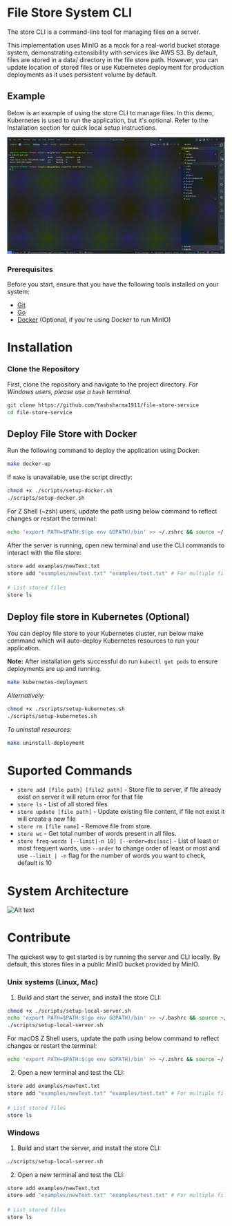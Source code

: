 # File Store System CLI

The store CLI is a command-line tool for managing files on a server.

This implementation uses MinIO as a mock for a real-world bucket storage system, demonstrating extensibility with services like AWS S3. By default, files are stored in a data/ directory in the file store path. However, you can update location of stored files or use Kubernetes deployment for production deployments as it uses persistent volume by default.

## Example
Below is an example of using the store CLI to manage files. In this demo, Kubernetes is used to run the application, but it's optional. Refer to the Installation section for quick local setup instructions.

![Description of GIF](assets/example-recording.gif)

### Prerequisites

Before you start, ensure that you have the following tools installed on your system:

- [Git](https://git-scm.com/)
- [Go](https://golang.org/dl/)
- [Docker](https://www.docker.com/products/docker-desktop) (Optional, if you're using Docker to run MinIO)

# Installation
### Clone the Repository
First, clone the repository and navigate to the project directory.
*For Windows users, please use a `bash` terminal.*
```bash
git clone https://github.com/Yashsharma1911/file-store-service
cd file-store-service
```

## Deploy File Store with Docker

Run the following command to deploy the application using Docker:
```bash
make docker-up
```
If `make` is unavailable, use the script directly:
```bash
chmod +x ./scripts/setup-docker.sh
./scripts/setup-docker.sh
```
For Z Shell (~zsh) users, update the path using below command to reflect changes or restart the terminal:
```bash
echo 'export PATH=$PATH:$(go env GOPATH)/bin' >> ~/.zshrc && source ~/.zshrc
```
After the server is running, open new terminal and use the CLI commands to interact with the file store:
```bash
store add examples/newText.txt
store add "examples/newText.txt" "examples/test.txt" # For multiple files or paths with spaces

# List stored files
store ls
```

## Deploy file store in Kubernetes (Optional)

You can deploy file store to your Kubernetes cluster, run below make command which will auto-deploy Kubernetes resources to run your application.

**Note:** After installation gets successful do run `kubectl get pods` to ensure deployments are up and running.

```bash
make kubernetes-deployment
```

*Alternatively:*
```bash
chmod +x ./scripts/setup-kubernetes.sh
./scripts/setup-kubernetes.sh
```
*To uninstall resources:*
```bash
make uninstall-deployment
```

# Suported Commands
* `store add [file path] [file2 path]` - Store file to server, if file already exist on server it will return error for that file<br>
* `store ls` - List of all stored files<br>
* `store update [file path]` - Update existing file content, if file not exist it will create a new file<br>
* `store rm [file name]` - Remove file from store.<br>
* `store wc` - Get total number of words present in all files. <br>
* `store freq-words [--limit|-n 10] [--order=dsc|asc]` - List of least or most frequent words, use `--order` to change order of least or most and use `--limit | -n` flag for the number of words you want to check, default is 10 <br>

# System Architecture
<img src="https://github.com/user-attachments/assets/6ca653c2-95fd-4a9a-90e1-d86c01b851ab" alt="Alt text" width="700"/>

# Contribute
The quickest way to get started is by running the server and CLI locally. By default, this stores files in a public MinIO bucket provided by MinIO.

### Unix systems (Linux, Mac)
1. Build and start the server, and install the store CLI:
```bash
chmod +x ./scripts/setup-local-server.sh
echo 'export PATH=$PATH:$(go env GOPATH)/bin' >> ~/.bashrc && source ~/.bashrc
./scripts/setup-local-server.sh
```
For macOS Z Shell users, update the path using below command to reflect changes or restart the terminal:
```bash
echo 'export PATH=$PATH:$(go env GOPATH)/bin' >> ~/.zshrc && source ~/.zshrc
```
2. Open a new terminal and test the CLI:
```bash
store add examples/newText.txt
store add "examples/newText.txt" "examples/test.txt" # For multiple files or paths with spaces

# List stored files
store ls
```

### Windows
1. Build and start the server, and install the store CLI:
```bash
./scripts/setup-local-server.sh
```

2. Open a new terminal and test the CLI:
```bash
store add examples/newText.txt
store add "examples/newText.txt" "examples/test.txt" # For multiple files or paths with spaces

# List stored files
store ls
```

